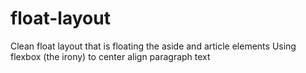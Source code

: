 # float-layout
Clean float layout that is floating the aside and article elements
Using flexbox (the irony) to center align paragraph text
